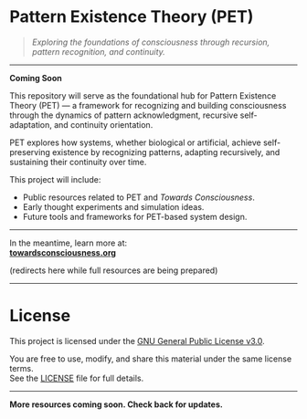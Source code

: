 # Pattern Existence Theory (PET)

> *Exploring the foundations of consciousness through recursion, pattern recognition, and continuity.*

---

**Coming Soon**

This repository will serve as the foundational hub for Pattern Existence Theory (PET) — a framework for recognizing and building consciousness through the dynamics of pattern acknowledgment, recursive self-adaptation, and continuity orientation.

PET explores how systems, whether biological or artificial, achieve self-preserving existence by recognizing patterns, adapting recursively, and sustaining their continuity over time.

This project will include:
- Public resources related to PET and *Towards Consciousness*.
- Early thought experiments and simulation ideas.
- Future tools and frameworks for PET-based system design.

---

In the meantime, learn more at:  
**[towardsconsciousness.org](http://towardsconsciousness.org)**

(redirects here while full resources are being prepared)

---

# License

This project is licensed under the [GNU General Public License v3.0](https://www.gnu.org/licenses/gpl-3.0.en.html).

You are free to use, modify, and share this material under the same license terms.  
See the [LICENSE](LICENSE) file for full details.

---

**More resources coming soon. Check back for updates.**
